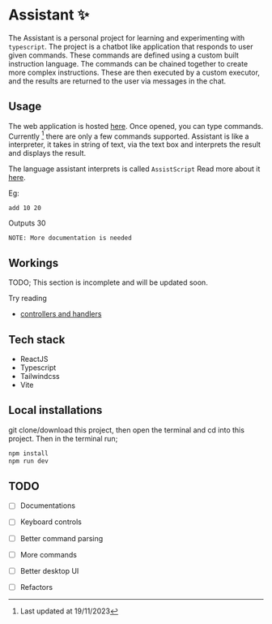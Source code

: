 # Assistant ✨

The Assistant is a personal project for learning and experimenting with `typescript`. The project is a chatbot like application that responds to user given commands. These commands are defined using a custom built instruction language. The commands can be chained together to create more complex instructions. These are then executed by a custom executor, and the results are returned to the user via messages in the chat.

## Usage

The web application is hosted [here](https://assistant-ebon.vercel.app/). Once opened, you can type commands. Currently [^date] there are only a few commands supported.
Assistant is like a interpreter, it takes in string of text, via the text box and interprets the result and displays the result.

The language assistant interprets is called `AssistScript`
Read more about it [here](./docs/Language/lang.md).

Eg:
```
add 10 20
```
Outputs 30

    NOTE: More documentation is needed

## Workings

TODO; This section is incomplete and will be updated soon.


Try reading

- [controllers and handlers](./docs/What%20are%20controller%20and%20handlers.md)

## Tech stack

- ReactJS
- Typescript
- Tailwindcss
- Vite

## Local installations

git clone/download this project, then open the terminal and cd into this project. Then in the terminal run;

```bash
npm install
npm run dev
```

## TODO

- [ ] Documentations
- [ ] Keyboard controls
- [ ] Better command parsing
- [ ] More commands
- [ ] Better desktop UI
- [ ] Refactors


[^date]: Last updated at 19/11/2023

